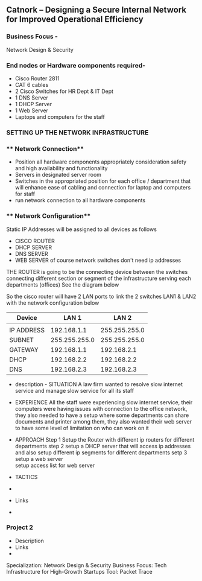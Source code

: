 ## Catnork – Designing a Secure Internal Network for Improved Operational Efficiency 

### **Business Focus -**
Network Design & Security
### **End nodes or Hardware components required-** 
- Cisco Router 2811
- CAT 6 cables
- 2 Cisco Switches for HR Dept & IT Dept
- 1 DNS Server 
- 1 DHCP Server
- 1 Web Server
- Laptops and computers for the staff 


### SETTING UP THE NETWORK INFRASTRUCTURE
### ** Network Connection** 
- Position all hardware components appropriately consideration safety and high availability and functionality 
- Servers in designated server room
- Switches in the appropriated position for each office / department that will enhance ease of cabling and connection for laptop and computers for staff
- run network connection to all hardware components

### ** Network Configuration** 
Static IP Addresses will be assigned to all devices as follows 

- CISCO ROUTER 
- DHCP SERVER 
- DNS SERVER 
- WEB SERVER
of course network switches don't need ip addresses

THE ROUTER is going to be the connecting device between the switches connecting different section or segment of the infrastructure serving each departments (offices) 
See the diagram below 

So the cisco router  will have 2 LAN ports to link the 2 switches LAN1 & LAN2 with the network configuration below 

| Device | LAN 1 |  LAN 2
| ----- | --- |---|
| | | |
| IP ADDRESS | 192.168.1.1 | 255.255.255.0 
| SUBNET   |  255.255.255.0  | 255.255.255.0
| GATEWAY  |  192.168.1.1  | 192.168.2.1
| DHCP  |  192.168.2.2  | 192.168.2.2
| DNS  |  192.168.2.3  | 192.168.2.3

	


- description - SITUATION
  A law firm wanted to resolve slow internet service and manage slow service for all its staff

- EXPERIENCE
  All the staff were experiencing slow internet service, their computers were having issues with connection to the office network, they also needed to have a setup where some departments can share documents and printer among them, they also wanted their web server to have some level of limitation on who can work on it 

- APPROACH
  Step 1 Setup the Router with different ip routers for different departments 
  step 2 setup a DHCP server that will access ip addresses and also setup different ip segments for different departments
  setp 3 setup a web server  
  setup access list for web server 

- TACTICS
- 

- Links 
- 

### Project 2
- Description
- Links 
- 


Specialization: Network Design & Security Business Focus: Tech Infrastructure for High-Growth Startups
Tool: Packet Trace
